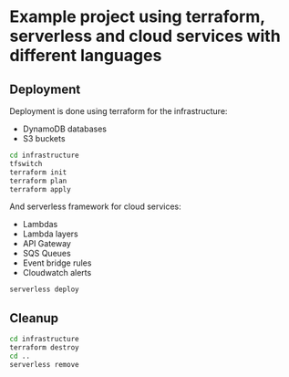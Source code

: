 # Example project using terraform, serverless and cloud services with different languages

## Deployment

Deployment is done using terraform for the infrastructure:

- DynamoDB databases
- S3 buckets

```bash
cd infrastructure
tfswitch
terraform init
terraform plan
terraform apply
```

And serverless framework for cloud services:

- Lambdas
- Lambda layers
- API Gateway
- SQS Queues
- Event bridge rules
- Cloudwatch alerts

```bash
serverless deploy
```

## Cleanup

```bash
cd infrastructure
terraform destroy
cd ..
serverless remove
```
